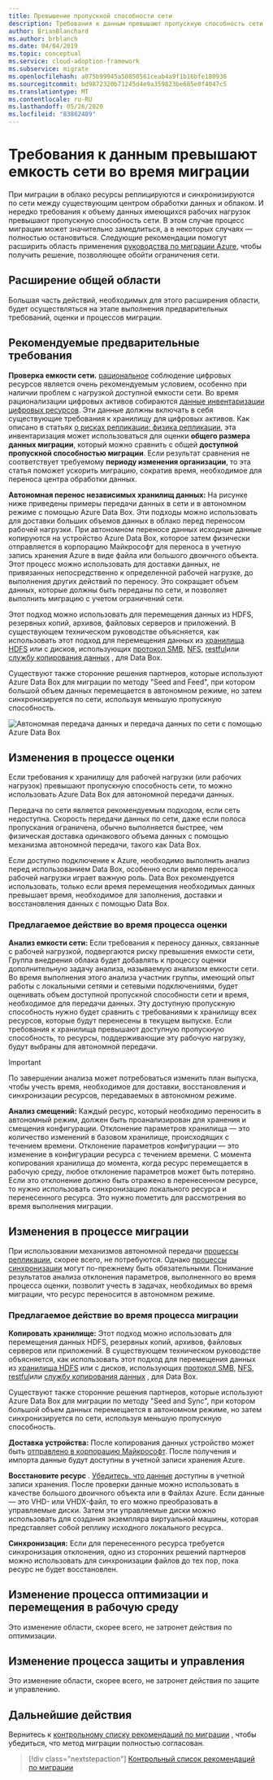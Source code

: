 ```yaml
---
title: Превышение пропускной способности сети
description: Требования к данным превышают пропускную способность сети в процессе миграции.
author: BrianBlanchard
ms.author: brblanch
ms.date: 04/04/2019
ms.topic: conceptual
ms.service: cloud-adoption-framework
ms.subservice: migrate
ms.openlocfilehash: a075b99945a50850561ceab4a9f1b16bfe180936
ms.sourcegitcommit: bd9872320b71245d4e9a359823be685e0f4047c5
ms.translationtype: MT
ms.contentlocale: ru-RU
ms.lasthandoff: 05/26/2020
ms.locfileid: "83862489"
---
```

<!-- cSpell:ignore HDFS databox VHDX -->

# <a name="data-requirements-exceed-network-capacity-during-a-migration-effort"></a>Требования к данным превышают емкость сети во время миграции

При миграции в облако ресурсы реплицируются и синхронизируются по сети между существующим центром обработки данных и облаком. И нередко требования к объему данных имеющихся рабочих нагрузок превышают пропускную способность сети. В этом случае процесс миграции может значительно замедлиться, а в некоторых случаях — полностью остановиться. Следующие рекомендации помогут расширить область применения [руководства по миграции Azure](../azure-migration-guide/index.md), чтобы получить решение, позволяющее обойти ограничения сети.

## <a name="general-scope-expansion"></a>Расширение общей области

Большая часть действий, необходимых для этого расширения области, будет осуществляться на этапе выполнения предварительных требований, оценки и процессов миграции.

## <a name="suggested-prerequisites"></a>Рекомендуемые предварительные требования

**Проверка емкости сети.** [рациональное](../../digital-estate/rationalize.md) соблюдение цифровых ресурсов является очень рекомендуемым условием, особенно при наличии проблем с нагрузкой доступной емкости сети. Во время рационализации цифровых активов собираются [данные инвентаризации цифровых ресурсов](../../digital-estate/inventory.md). Эти данные должны включать в себя существующие требования к хранилищу для цифровых активов. Как описано в статьях [о рисках репликации: физика репликации](../migration-considerations/migrate/replicate.md#replication-risks---physics-of-replication), эта инвентаризация может использоваться для оценки **общего размера данных миграции**, который можно сравнить с общей **доступной пропускной способностью миграции**. Если результат сравнения не соответствует требуемому **периоду изменения организации**, то эта статья поможет ускорить миграцию, сократив время, необходимое для переноса центра обработки данных.

**Автономная перенос независимых хранилищ данных:** На рисунке ниже приведены примеры передачи данных в сети и в автономном режиме с помощью Azure Data Box. Эти подходы можно использовать для доставки больших объемов данных в облако перед переносом рабочей нагрузки. При автономном переносе данных исходные данные копируются на устройство Azure Data Box, которое затем физически отправляется в корпорацию Майкрософт для переноса в учетную запись хранения Azure в виде файла или большого двоичного объекта. Этот процесс можно использовать для доставки данных, не привязанных непосредственно к определенной рабочей нагрузке, до выполнения других действий по переносу. Это сокращает объем данных, которые должны быть переданы по сети, и позволяет выполнить миграцию с учетом ограничений сети.

Этот подход можно использовать для перемещения данных из HDFS, резервных копий, архивов, файловых серверов и приложений. В существующем техническом руководстве объясняется, как использовать этот подход для перемещения данных из [хранилища HDFS](https://docs.microsoft.com/azure/storage/blobs/data-lake-storage-migrate-on-premises-hdfs-cluster) или с дисков, использующих [протокол SMB](https://docs.microsoft.com/azure/databox/data-box-deploy-copy-data), [NFS](https://docs.microsoft.com/azure/databox/data-box-deploy-copy-data-via-nfs), [restful](https://docs.microsoft.com/azure/databox/data-box-deploy-copy-data-via-rest)или [службу копирования данных](https://docs.microsoft.com/azure/databox/data-box-deploy-copy-data-via-copy-service) , для Data Box.

Существуют также сторонние решения партнеров, которые используют Azure Data Box для миграции по методу "Seed and Feed", при котором большой объем данных перемещается в автономном режиме, но затем синхронизируется по сети, используя меньшую пропускную способность.

![Автономная передача данных и передача данных по сети с помощью Azure Data Box](../../_images/migrate/data-box.png)

## <a name="assess-process-changes"></a>Изменения в процессе оценки

Если требования к хранилищу для рабочей нагрузки (или рабочих нагрузок) превышают пропускную способность сети, то можно использовать Azure Data Box для автономной передачи данных.

Передача по сети является рекомендуемым подходом, если сеть недоступна. Скорость передачи данных по сети, даже если полоса пропускания ограничена, обычно выполняется быстрее, чем физическая доставка одинакового объема данных с помощью механизма автономной передачи, такого как Data Box.

Если доступно подключение к Azure, необходимо выполнить анализ перед использованием Data Box, особенно если время переноса рабочей нагрузки играет важную роль. Data Box рекомендуется использовать, только если время перемещения необходимых данных превышает время, необходимое для заполнения, доставки и восстановления данных с помощью Data Box.

### <a name="suggested-action-during-the-assess-process"></a>Предлагаемое действие во время процесса оценки

**Анализ емкости сети:** Если требования к переносу данных, связанные с рабочей нагрузкой, подвергаются риску превышения емкости сети, Группа внедрения облака будет добавлять к процессу оценки дополнительную задачу анализа, называемую анализом емкости сети. Во время выполнения этого анализа участник группы, имеющий опыт работы с локальными сетями и сетевыми подключениями, будет оценивать объем доступной пропускной способности сети и время, необходимое для передачи данных. Эту доступную пропускную способность нужно будет сравнить с требованиями к хранилищу всех ресурсов, которые будут перенесены в текущем выпуске. Если требования к хранилища превышают доступную пропускную способность, то ресурсы, поддерживающие эту рабочую нагрузку, будут выбраны для автономной передачи.

> [!IMPORTANT]
> По завершении анализа может потребоваться изменить план выпуска, чтобы учесть время, необходимое для доставки, восстановления и синхронизации ресурсов, передаваемых в автономном режиме.

**Анализ смещений:** Каждый ресурс, который необходимо переносить в автономный режим, должен быть проанализирован для хранения и смещения конфигурации. Отклонение параметров хранилища — это количество изменений в базовом хранилище, происходящих с течением времени. Отклонение параметров конфигурации — это изменение в конфигурации ресурса с течением времени. С момента копирования хранилища до момента, когда ресурс перемещается в рабочую среду, любое отклонение параметров может быть потеряно. Если это отклонение должно быть отражено в перенесенном ресурсе, то нужно использовать синхронизацию локального ресурса и перенесенного ресурса. Это нужно пометить для рассмотрения во время выполнения миграции.

## <a name="migrate-process-changes"></a>Изменения в процессе миграции

При использовании механизмов автономной передачи [процессы репликации](../migration-considerations/migrate/replicate.md), скорее всего, не потребуются. Однако [процессы синхронизации](../migration-considerations/migrate/replicate.md) могут по-прежнему быть обязательными. Понимание результатов анализа отклонения параметров, выполненного во время процесса оценки, позволит учесть в задачах, необходимых во время миграции, что ресурс переносится в автономном режиме.

### <a name="suggested-action-during-the-migrate-process"></a>Предлагаемое действие во время процесса миграции

**Копировать хранилище:** Этот подход можно использовать для перемещения данных HDFS, резервных копий, архивов, файловых серверов или приложений. В существующем техническом руководстве объясняется, как использовать этот подход для перемещения данных из [хранилища HDFS](https://docs.microsoft.com/azure/storage/blobs/data-lake-storage-migrate-on-premises-hdfs-cluster) или с дисков, использующих [протокол SMB](https://docs.microsoft.com/azure/databox/data-box-deploy-copy-data), [NFS](https://docs.microsoft.com/azure/databox/data-box-deploy-copy-data-via-nfs), [restful](https://docs.microsoft.com/azure/databox/data-box-deploy-copy-data-via-rest)или [службу копирования данных](https://docs.microsoft.com/azure/databox/data-box-deploy-copy-data-via-copy-service) , для Data Box.

Существуют также сторонние решения партнеров, которые используют Azure Data Box для миграции по методу "Seed and Sync", при котором большой объем данных перемещается в автономном режиме, но затем синхронизируется по сети, используя меньшую пропускную способность.

**Доставка устройства:** После копирования данных устройство может быть [отправлено в корпорацию Майкрософт](https://docs.microsoft.com/azure/databox/data-box-deploy-picked-up). После получения и импорта данные будут доступны в учетной записи хранения Azure.

**Восстановите ресурс** . [Убедитесь, что данные](https://docs.microsoft.com/azure/databox/data-box-deploy-picked-up#verify-data-upload-to-azure) доступны в учетной записи хранения. После проверки данные можно использовать в качестве большого двоичного объекта или в Файлах Azure. Если данные — это VHD- или VHDX-файл, то его можно преобразовать в управляемые диски. Затем эти управляемые диски можно использовать для создания экземпляра виртуальной машины, которая представляет собой реплику исходного локального ресурса.

**Синхронизация:** Если для перенесенного ресурса требуется синхронизация отклонения, одно из сторонних решений партнеров можно использовать для синхронизации файлов до тех пор, пока ресурс не будет восстановлен.

## <a name="optimize-and-promote-process-changes"></a>Изменение процесса оптимизации и перемещения в рабочую среду

Это изменение области, скорее всего, не затронет действия по оптимизации.

## <a name="secure-and-manage-process-changes"></a>Изменение процесса защиты и управления

Это изменение области, скорее всего, не затронет действия по защите и управлению.

## <a name="next-steps"></a>Дальнейшие действия

Вернитесь к [контрольному списку рекомендаций по миграции](./index.md) , чтобы убедиться, что метод миграции полностью согласован.

> [!div class="nextstepaction"]
> [Контрольный список рекомендаций по миграции](./index.md)
